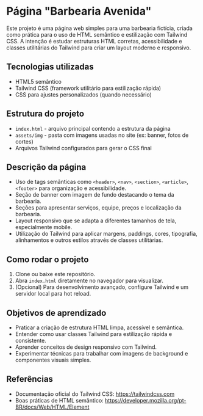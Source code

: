 # Página "Barbearia Avenida"

Este projeto é uma página web simples para uma barbearia fictícia, criada como prática para o uso de HTML semântico e estilização com Tailwind CSS. A intenção é estudar estruturas HTML corretas, acessibilidade e classes utilitárias do Tailwind para criar um layout moderno e responsivo.

## Tecnologias utilizadas

- HTML5 semântico
- Tailwind CSS (framework utilitário para estilização rápida)
- CSS para ajustes personalizados (quando necessário)

## Estrutura do projeto

- `index.html` - arquivo principal contendo a estrutura da página
- `assets/img` - pasta com imagens usadas no site (ex: banner, fotos de cortes)
- Arquivos Tailwind configurados para gerar o CSS final

## Descrição da página

- Uso de tags semânticas como `<header>`, `<nav>`, `<section>`, `<article>`, `<footer>` para organização e acessibilidade.
- Seção de banner com imagem de fundo destacando o tema da barbearia.
- Seções para apresentar serviços, equipe, preços e localização da barbearia.
- Layout responsivo que se adapta a diferentes tamanhos de tela, especialmente mobile.
- Utilização do Tailwind para aplicar margens, paddings, cores, tipografia, alinhamentos e outros estilos através de classes utilitárias.

## Como rodar o projeto

1. Clone ou baixe este repositório.
2. Abra `index.html` diretamente no navegador para visualizar.
3. (Opcional) Para desenvolvimento avançado, configure Tailwind e um servidor local para hot reload.

## Objetivos de aprendizado

- Praticar a criação de estrutura HTML limpa, acessível e semântica.
- Entender como usar classes Tailwind para estilização rápida e consistente.
- Aprender conceitos de design responsivo com Tailwind.
- Experimentar técnicas para trabalhar com imagens de background e componentes visuais simples.

## Referências

- Documentação oficial do Tailwind CSS: https://tailwindcss.com
- Boas práticas de HTML semântico: https://developer.mozilla.org/pt-BR/docs/Web/HTML/Element
